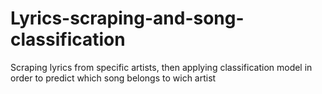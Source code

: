 # Lyrics-scraping-and-song-classification
Scraping lyrics from specific artists, then applying classification model in order to predict which song belongs to wich artist
